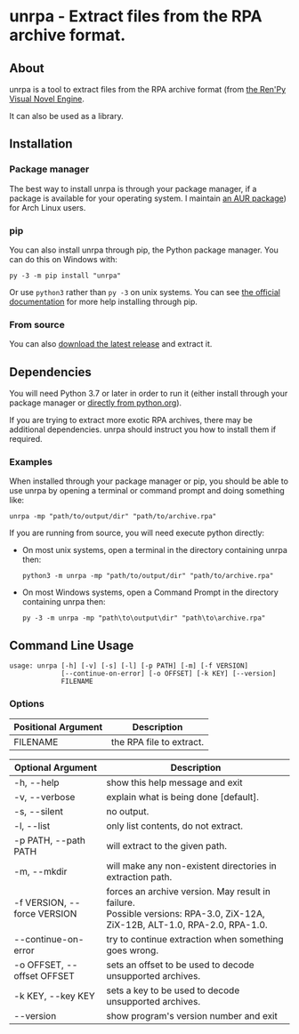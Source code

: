 # unrpa - Extract files from the RPA archive format.

## About

unrpa is a tool to extract files from the RPA archive format (from 
[the Ren'Py Visual Novel Engine](http://www.renpy.org/).

It can also be used as a library.

## Installation

### Package manager

The best way to install unrpa is through your package manager, if a package is available for your operating system.
I maintain [an AUR package](https://aur.archlinux.org/packages/unrpa/)) for Arch Linux users.

### pip

You can also install unrpa through pip, the Python package manager. You can do this on Windows with:

    py -3 -m pip install "unrpa"
    
Or use `python3` rather than `py -3` on unix systems. You can see 
[the official documentation](https://packaging.python.org/tutorials/installing-packages/) for more help installing 
through pip.

### From source

You can also [download the latest release](https://github.com/Lattyware/unrpa/releases/latest)
and extract it.

## Dependencies

You will need Python 3.7 or later in order to run it (either install through
your package manager or
[directly from python.org](https://www.python.org/downloads/)).

If you are trying to extract more exotic RPA archives, there may be additional dependencies. unrpa should instruct 
you how to install them if required.

### Examples

When installed through your package manager or pip, you should be able to use unrpa by opening a terminal or command 
prompt and doing something like:

    unrpa -mp "path/to/output/dir" "path/to/archive.rpa"
    
If you are running from source, you will need execute python directly:

 - On most unix systems, open a terminal in the directory containing unrpa then:
 
       python3 -m unrpa -mp "path/to/output/dir" "path/to/archive.rpa"
     
 - On most Windows systems, open a Command Prompt in the directory containing unrpa then:
 
       py -3 -m unrpa -mp "path\to\output\dir" "path\to\archive.rpa"

## Command Line Usage

```
usage: unrpa [-h] [-v] [-s] [-l] [-p PATH] [-m] [-f VERSION]
             [--continue-on-error] [-o OFFSET] [-k KEY] [--version]
             FILENAME
```

### Options

| Positional Argument | Description              |
|---------------------|--------------------------|
| FILENAME            | the RPA file to extract. |

| Optional Argument            | Description                                                    |
|------------------------------|----------------------------------------------------------------|
| -h, --help                   | show this help message and exit                                |
| -v, --verbose                | explain what is being done [default].                          |
| -s, --silent                 | no output.                                                     |
| -l, --list                   | only list contents, do not extract.                            |
| -p PATH, --path PATH         | will extract to the given path.                                |
| -m, --mkdir                  | will make any non-existent directories in extraction path.     |
| -f VERSION, --force VERSION  | forces an archive version. May result in failure.<br>Possible versions: RPA-3.0, ZiX-12A, ZiX-12B, ALT-1.0, RPA-2.0, RPA-1.0. |
| --continue-on-error          | try to continue extraction when something goes wrong.          | 
| -o OFFSET, --offset OFFSET   | sets an offset to be used to decode unsupported archives.      |
| -k KEY, --key KEY            | sets a key to be used to decode unsupported archives.          |
| --version                    | show program's version number and exit                         |
